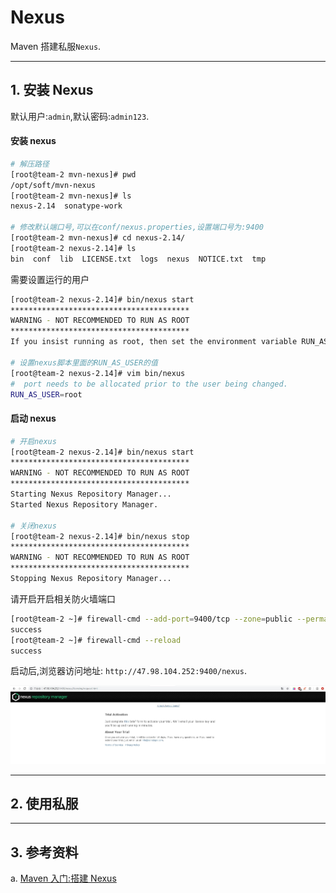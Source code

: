 # Nexus

Maven 搭建私服`Nexus`.

---

## 1. 安装 Nexus

默认用户:`admin`,默认密码:`admin123`.

#### 安装 nexus

```sh
# 解压路径
[root@team-2 mvn-nexus]# pwd
/opt/soft/mvn-nexus
[root@team-2 mvn-nexus]# ls
nexus-2.14  sonatype-work

# 修改默认端口号,可以在conf/nexus.properties,设置端口号为:9400
[root@team-2 mvn-nexus]# cd nexus-2.14/
[root@team-2 nexus-2.14]# ls
bin  conf  lib  LICENSE.txt  logs  nexus  NOTICE.txt  tmp
```

需要设置运行的用户

```sh
[root@team-2 nexus-2.14]# bin/nexus start
****************************************
WARNING - NOT RECOMMENDED TO RUN AS ROOT
****************************************
If you insist running as root, then set the environment variable RUN_AS_USER=root before running this script.

# 设置nexus脚本里面的RUN_AS_USER的值
[root@team-2 nexus-2.14]# vim bin/nexus
#  port needs to be allocated prior to the user being changed.
RUN_AS_USER=root
```

#### 启动 nexus

```sh
# 开启nexus
[root@team-2 nexus-2.14]# bin/nexus start
****************************************
WARNING - NOT RECOMMENDED TO RUN AS ROOT
****************************************
Starting Nexus Repository Manager...
Started Nexus Repository Manager.

# 关闭nexus
[root@team-2 nexus-2.14]# bin/nexus stop
****************************************
WARNING - NOT RECOMMENDED TO RUN AS ROOT
****************************************
Stopping Nexus Repository Manager...
```

请开启开启相关防火墙端口

```sh
[root@team-2 ~]# firewall-cmd --add-port=9400/tcp --zone=public --permanent
success
[root@team-2 ~]# firewall-cmd --reload
success
```

启动后,浏览器访问地址: `http://47.98.104.252:9400/nexus`.

![](imgs/mvn-nexus-home.jpg)

---

## 2. 使用私服

---

## 3. 参考资料

a. [Maven 入门:搭建 Nexus](https://www.cnblogs.com/huangwentian/p/9182819.html)

